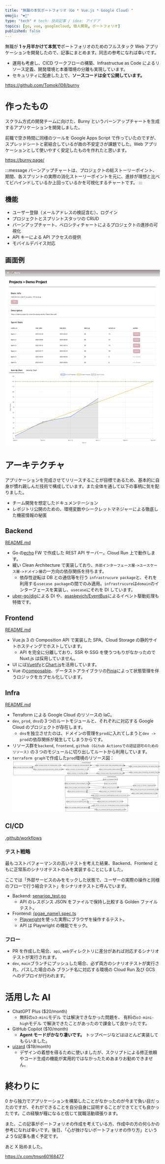 ```yaml
---
title: "無職の本気ポートフォリオ（Go * Vue.js * Google Cloud）"
emoji: "❤️‍🔥"
type: "tech" # tech: 技術記事 / idea: アイデア
topics: [go, vue, googlecloud, 個人開発, ポートフォリオ]
published: false
---
```


無職が **1 ヶ月半かけて本気で**ポートフォリオのためのフルスタック Web アプリケーションを開発したので、記事にまとめます。同志の参考になれば幸いです。

- 運用も考慮し、CICD ワークフローの構築、Infrastructue as Code によるリソース定義、開発環境と本番環境の分離も実現しています。
- セキュリティに配慮した上で、**ソースコードは全て公開しています。**

https://github.com/Tomoki108/burny

# 作ったもの

スクラム方式の開発チームに向けた、Burny というバーンアップチャートを生成するアプリケーションを開発しました。

前職で空き時間に同様のツールを Google Apps Script で作っていたのですが、スプレッドシートと密結合しているが故の不安定さが課題でした。Web アプリケーションとして使いやすく安定したものを作れたと思います。

https://burny.page/

:::message
バーンアップチャートは、プロジェクトの総ストーリーポイント、期間、各スプリントの実際の消化ストーリーポイントを元に、進捗が理想と比べてビハインドしているか上回っているかを可視化するチャートです。
:::

## 機能

- ユーザー登録（メールアドレスの検証含む）、ログイン
- プロジェクトとスプリントスタッツの CRUD
- バーンアップチャート、ベロシティチャートによるプロジェクトの進捗の可視化
- API キーによる API アクセスの提供
- モバイルデバイス対応

## 画面例

![screen_example](/images/202503_burny/project_detail_page.png)

# アーキテクチャ

アプリケーションを完成させてリリースすることが目標であるため、基本的に自身が慣れ親しんだ技術で構成しています。また全体を通して以下の事柄に気を配りました。

- チーム開発を想定したドキュメンテーション
- レポジトリ公開のための、環境変数やシークレットマネジャーによる徹底した機密情報の秘匿

## Backend

[README.md](https://github.com/Tomoki108/burny/tree/dev/api)

- Go の[echo](https://github.com/labstack/echo) FW で作成した REST API サーバー。Cloud Run 上で動作します。
- 緩い Clean Architecture で実装しており、`外部インターフェース層->ユースケース層->ドメイン層`の一方向の依存関係を持ちます。
  - 依存性逆転は DB との通信等を行う `infrastrucure package`と、それを利用する`usecase package`の間でのみ適用。`infrastrucure`は`domain`のインターフェースを実装し、`usecase`にそれを DI しています。
- [uber-go/dig](https://github.com/uber-go/dig)による DI や、[asaskevich/EventBus](https://github.com/asaskevich/EventBus)によるイベント駆動処理も特徴です。

## Frontend

[README.md](https://github.com/Tomoki108/burny/tree/dev/web)

- Vue.js 3 の Composition API で実装した SPA。Cloud Storage の静的サイトホスティングでホストしています。
  - API を完全に分離しており、SSR や SSG を使うつもりがなかったので Nuxt.js は採用していません。
- UI には[Vuetify](https://github.com/vuetifyjs/vuetify)と[Chart.js](https://www.chartjs.org/)を活用しています。
- Vue の[composable](https://ja.vuejs.org/guide/reusability/composables)、データストアライブラリの[Pinia](https://github.com/vuejs/pinia)によって状態管理を伴うロジックをカプセル化しています。

## Infra

[README.md](https://github.com/Tomoki108/burny/tree/dev/infra)

- Terraform による Google Cloud のリソースの IaC。
- `dev`, `prod`, `dns`の３つのルートモジュールと、それぞれに対応する Google Cloud のプロジェクトが存在します。
  - `dns`を独立させたのは、ドメインの管理を`prod`に入れてしまうと`dev -> prod`の依存関係が発生してしまうからです。
- リソース群を`backend`, `frontend`, `github (Gitub Actionsでの認証認可のためのリソース)` の３つのモジュールに切り出してルートから利用しています。
- `terraform graph`で作成した`prod`環境のリソース図：
  ![infra_architecture](/images/202503_burny/graph.png)

## CI/CD

[.github/workflows](https://github.com/Tomoki108/burny/tree/dev/.github)

### テスト戦略

最もコストパフォーマンスの高いテストを考えた結果、Backend、Frontend ともに正常系のシナリオテストのみを実装することにしました。

ここでは「外部サービスのみをモックした状態で、ユーザーの実際の操作と同様のフローで行う結合テスト」をシナリオテストと呼んでいます。

- Backend: [senariop_test.go](https://github.com/Tomoki108/burny/blob/dev/api/scenario/scenario_test.go)
  - API のレスポンス JSON をファイルで保持し比較する Golden ファイルテスト。
- Frontend: [{pgae_name}.spec.ts](https://github.com/Tomoki108/burny/tree/dev/web/tests)
  - [Playwright](https://playwright.dev/)を使った実際にブラウザを操作するテスト。
  - API は Playwright の機能でモック。

### フロー

- PR を作成した場合、`api`, `web`ディレクトリに差分があれば対応するシナリオテストが実行されます。
- `dev`, `main`ブランチにプッシュした場合、必ず両方のシナリオテストが実行され、パスした場合のみ ブランチ名に対応する環境の Cloud Run 及び GCS へのデプロイが行われます。

# 活用した AI

- ChatGPT Plus ($20/month)
  - 無料の`o3-mini`モデル では解決できなかった問題を、 有料の`o3-mini-high`モデル で解決できたことがあったので課金して良かったです。
- GitHub Copilot ($10/month)
  - **Agent モードがかなり凄いです。** トップページなどはほとんど実装してもらいました。
- [uizard](https://uizard.io/) ($19/month)
  - デザインの着想を得るために使いましたが、スクリプトによる修正依頼やコード生成の機能が実用的ではなかったためあまりお勧めできません。

# 終わりに

0 から独力でアプリケーションを構築したことがなかったのが今まで負い目だったのですが、それができることを自分自身に証明することができてとても良かったです。この経験が糧になると信じて就職活動頑張ります。

また、この記事がポートフォリオの作成を考えている方、作成中の方の何らかの参考になれば幸いです。後日、「心が挫けないポートフォリオの作り方」というような記事も書く予定です。

あと X 始めました。

https://x.com/tmsn60168477

